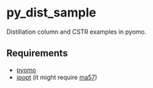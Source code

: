 # py_dist_sample
Distillation column and CSTR examples in pyomo.


## Requirements
- [pyomo](http://www.pyomo.org/)
- [ipopt](https://projects.coin-or.org/Ipopt/wiki) (it might require [ma57](http://www.hsl.rl.ac.uk/ipopt/))
